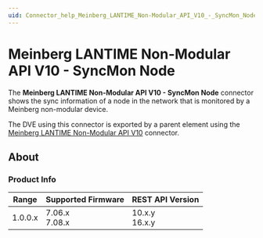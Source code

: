 ```yaml
---
uid: Connector_help_Meinberg_LANTIME_Non-Modular_API_V10_-_SyncMon_Node
---
```


# Meinberg LANTIME Non-Modular API V10 - SyncMon Node

The **Meinberg LANTIME Non-Modular API V10 - SyncMon Node** connector shows the sync information of a node in the network that is monitored by a Meinberg non-modular device.

The DVE using this connector is exported by a parent element using the [Meinberg LANTIME Non-Modular API V10](xref:Connector_help_Meinberg_LANTIME_Non-Modular_API_V10) connector.

## About

### Product Info

| Range     | Supported Firmware     | REST API Version     |
|-----------|------------------------|----------------------|
| 1.0.0.x   | 7.06.x<br>7.08.x       | 10.x.y<br>16.x.y     |
